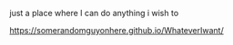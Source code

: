 just a place where I can do anything i wish to

https://somerandomguyonhere.github.io/WhateverIwant/

